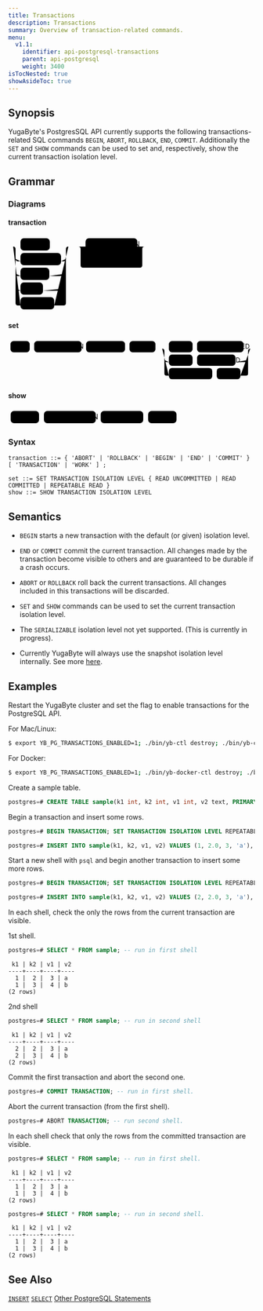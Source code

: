 ```yaml
---
title: Transactions
description: Transactions
summary: Overview of transaction-related commands.
menu:
  v1.1:
    identifier: api-postgresql-transactions
    parent: api-postgresql
    weight: 3400
isTocNested: true
showAsideToc: true
---
```


## Synopsis

YugaByte's PostgresSQL API currently supports the following transactions-related SQL commands `BEGIN`, `ABORT`, `ROLLBACK`, `END`, `COMMIT`.
Additionally the `SET` and `SHOW` commands can be used to set and, respectively, show the current transaction isolation level.

## Grammar

### Diagrams

#### transaction

<svg class="rrdiagram" version="1.1" xmlns:xlink="http://www.w3.org/1999/xlink" xmlns="http://www.w3.org/2000/svg" width="289" height="155" viewbox="0 0 289 155"><path class="connector" d="M0 22h25m60 0h43m-113 25q0 5 5 5h5m83 0h5q5 0 5-5m-103 30q0 5 5 5h5m59 0h29q5 0 5-5m-103 30q0 5 5 5h5m46 0h42q5 0 5-5m-108-85q5 0 5 5v110q0 5 5 5h5m69 0h19q5 0 5-5v-110q0-5 5-5m5 0h30m106 0h20m-136 25q0 5 5 5h5m57 0h54q5 0 5-5m-131-25q5 0 5 5v33q0 5 5 5h116q5 0 5-5v-33q0-5 5-5m5 0h5"/><rect class="literal" x="25" y="5" width="60" height="25" rx="7"/><text class="text" x="35" y="22">ABORT</text><rect class="literal" x="25" y="35" width="83" height="25" rx="7"/><text class="text" x="35" y="52">ROLLBACK</text><rect class="literal" x="25" y="65" width="59" height="25" rx="7"/><text class="text" x="35" y="82">BEGIN</text><rect class="literal" x="25" y="95" width="46" height="25" rx="7"/><text class="text" x="35" y="112">END</text><rect class="literal" x="25" y="125" width="69" height="25" rx="7"/><text class="text" x="35" y="142">COMMIT</text><rect class="literal" x="158" y="5" width="106" height="25" rx="7"/><text class="text" x="168" y="22">TRANSACTION</text><rect class="literal" x="158" y="35" width="57" height="25" rx="7"/><text class="text" x="168" y="52">WORK</text></svg>

#### set

<svg class="rrdiagram" version="1.1" xmlns:xlink="http://www.w3.org/1999/xlink" xmlns="http://www.w3.org/2000/svg" width="551" height="95" viewbox="0 0 551 95"><path class="connector" d="M0 22h5m43 0h10m106 0h10m87 0h10m58 0h30m53 0h10m104 0h20m-197 25q0 5 5 5h5m53 0h10m86 0h23q5 0 5-5m-192-25q5 0 5 5v50q0 5 5 5h5m97 0h10m53 0h12q5 0 5-5v-50q0-5 5-5m5 0h5"/><rect class="literal" x="5" y="5" width="43" height="25" rx="7"/><text class="text" x="15" y="22">SET</text><rect class="literal" x="58" y="5" width="106" height="25" rx="7"/><text class="text" x="68" y="22">TRANSACTION</text><rect class="literal" x="174" y="5" width="87" height="25" rx="7"/><text class="text" x="184" y="22">ISOLATION</text><rect class="literal" x="271" y="5" width="58" height="25" rx="7"/><text class="text" x="281" y="22">LEVEL</text><rect class="literal" x="359" y="5" width="53" height="25" rx="7"/><text class="text" x="369" y="22">READ</text><rect class="literal" x="422" y="5" width="104" height="25" rx="7"/><text class="text" x="432" y="22">UNCOMMITTED</text><rect class="literal" x="359" y="35" width="53" height="25" rx="7"/><text class="text" x="369" y="52">READ</text><rect class="literal" x="422" y="35" width="86" height="25" rx="7"/><text class="text" x="432" y="52">COMMITTED</text><rect class="literal" x="359" y="65" width="97" height="25" rx="7"/><text class="text" x="369" y="82">REPEATABLE</text><rect class="literal" x="466" y="65" width="53" height="25" rx="7"/><text class="text" x="476" y="82">READ</text></svg>

#### show

<svg class="rrdiagram" version="1.1" xmlns:xlink="http://www.w3.org/1999/xlink" xmlns="http://www.w3.org/2000/svg" width="349" height="35" viewbox="0 0 349 35"><path class="connector" d="M0 22h5m58 0h10m106 0h10m87 0h10m58 0h5"/><rect class="literal" x="5" y="5" width="58" height="25" rx="7"/><text class="text" x="15" y="22">SHOW</text><rect class="literal" x="73" y="5" width="106" height="25" rx="7"/><text class="text" x="83" y="22">TRANSACTION</text><rect class="literal" x="189" y="5" width="87" height="25" rx="7"/><text class="text" x="199" y="22">ISOLATION</text><rect class="literal" x="286" y="5" width="58" height="25" rx="7"/><text class="text" x="296" y="22">LEVEL</text></svg>

### Syntax

```
transaction ::= { 'ABORT' | 'ROLLBACK' | 'BEGIN' | 'END' | 'COMMIT' } [ 'TRANSACTION' | 'WORK' ] ;

set ::= SET TRANSACTION ISOLATION LEVEL { READ UNCOMMITTED | READ COMMITTED | REPEATABLE READ }
show ::= SHOW TRANSACTION ISOLATION LEVEL
```

## Semantics

- `BEGIN` starts a new transaction with the default (or given) isolation level.
- `END` or `COMMIT` commit the current transaction. All changes made by the transaction become visible to others and are guaranteed to be durable if a crash occurs.
- `ABORT` or `ROLLBACK` roll back the current transactions. All changes included in this transactions will be discarded.

- `SET` and `SHOW` commands can be used to set the current transaction isolation level.
- The `SERIALIZABLE` isolation level not yet supported. (This is currently in progress).
- Currently YugaByte will always use the snapshot isolation level internally. See more [here](../../../architecture/transactions/isolation-levels/).

## Examples

Restart the YugaByte cluster and set the flag to enable transactions for the PostgreSQL API. 

For Mac/Linux: 

```sh
$ export YB_PG_TRANSACTIONS_ENABLED=1; ./bin/yb-ctl destroy; ./bin/yb-ctl create --enable_postgres
```

For Docker:

```sh
$ export YB_PG_TRANSACTIONS_ENABLED=1; ./bin/yb-docker-ctl destroy; ./bin/yb-docker-ctl create --enable_postgres
```


Create a sample table.

```sql
postgres=# CREATE TABLE sample(k1 int, k2 int, v1 int, v2 text, PRIMARY KEY (k1, k2));
```


Begin a transaction and insert some rows.

```sql
postgres=# BEGIN TRANSACTION; SET TRANSACTION ISOLATION LEVEL REPEATABLE READ; 
```

```sql
postgres=# INSERT INTO sample(k1, k2, v1, v2) VALUES (1, 2.0, 3, 'a'), (1, 3.0, 4, 'b');
```

Start a new shell  with `psql` and begin another transaction to insert some more rows.

```sql
postgres=# BEGIN TRANSACTION; SET TRANSACTION ISOLATION LEVEL REPEATABLE READ; 
```

```sql
postgres=# INSERT INTO sample(k1, k2, v1, v2) VALUES (2, 2.0, 3, 'a'), (2, 3.0, 4, 'b');
```

In each shell, check the only the rows from the current transaction are visible.

1st shell.

```sql
postgres=# SELECT * FROM sample; -- run in first shell
```

```
 k1 | k2 | v1 | v2
----+----+----+----
  1 |  2 |  3 | a
  1 |  3 |  4 | b
(2 rows)
```
2nd shell

```sql
postgres=# SELECT * FROM sample; -- run in second shell
```

```
 k1 | k2 | v1 | v2
----+----+----+----
  2 |  2 |  3 | a
  2 |  3 |  4 | b
(2 rows)
```

Commit the first transaction and abort the second one.

```sql
postgres=# COMMIT TRANSACTION; -- run in first shell.
```

Abort the current transaction (from the first shell).

```sql
postgres=# ABORT TRANSACTION; -- run second shell.
```

In each shell check that only the rows from the committed transaction are visible.

```sql
postgres=# SELECT * FROM sample; -- run in first shell.
```

```
 k1 | k2 | v1 | v2
----+----+----+----
  1 |  2 |  3 | a
  1 |  3 |  4 | b
(2 rows)
```

```sql
postgres=# SELECT * FROM sample; -- run in second shell.
```

```
 k1 | k2 | v1 | v2
----+----+----+----
  1 |  2 |  3 | a
  1 |  3 |  4 | b
(2 rows)
```

## See Also

[`INSERT`](../dml_insert)
[`SELECT`](../dml_select)
[Other PostgreSQL Statements](..)

